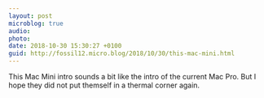 ```yaml
---
layout: post
microblog: true
audio: 
photo: 
date: 2018-10-30 15:30:27 +0100
guid: http://fossil12.micro.blog/2018/10/30/this-mac-mini.html
---
```

This Mac Mini intro sounds a bit like the intro of the current Mac Pro. But I hope they did not put themself in a thermal corner again.
